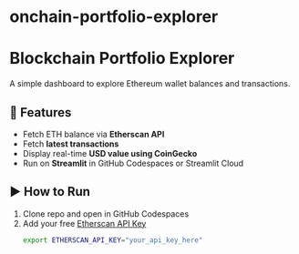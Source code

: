 # onchain-portfolio-explorer
# Blockchain Portfolio Explorer

A simple dashboard to explore Ethereum wallet balances and transactions.

## 🚀 Features
- Fetch ETH balance via **Etherscan API**
- Fetch **latest transactions**
- Display real-time **USD value using CoinGecko**
- Run on **Streamlit** in GitHub Codespaces or Streamlit Cloud

## ▶️ How to Run
1. Clone repo and open in GitHub Codespaces
2. Add your free [Etherscan API Key](https://etherscan.io/myapikey)  
   ```bash
   export ETHERSCAN_API_KEY="your_api_key_here"
